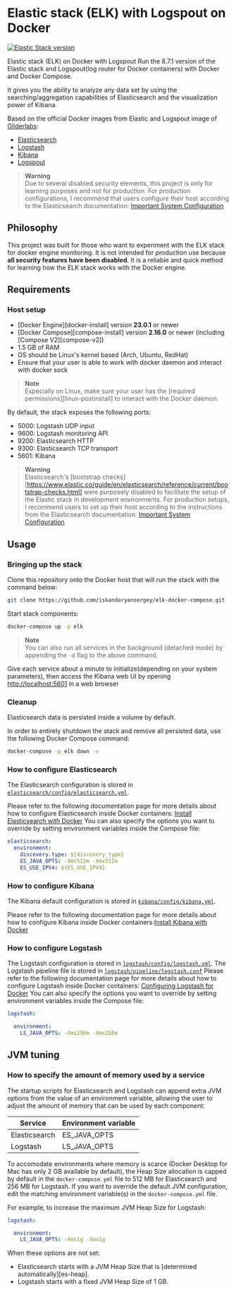 # Elastic stack (ELK) with Logspout  on Docker
[![Elastic Stack version](https://img.shields.io/badge/Elastic%20Stack-8.7.1-00bfb3?style=flat&logo=elastic-stack)](https://www.elastic.co/blog/category/releases)

Elastic stack (ELK) on Docker with Logspout
Run the 8.7.1 version of the Elastic stack and Logspout(log router for Docker containers) with Docker and Docker Compose.

It gives you the ability to analyze any data set by using the searching/aggregation capabilities of Elasticsearch and the visualization power of Kibana.

Based on the official Docker images from Elastic and Logspout image of [Gliderlabs](https://github.com/gliderlabs):

- [Elasticsearch](https://github.com/elastic/elasticsearch/tree/main/distribution/docker)
- [Logstash](https://github.com/elastic/logstash/tree/main/docker)
- [Kibana](https://github.com/elastic/kibana/tree/main/src/dev/build/tasks/os_packages/docker_generator)
- [Logspout](https://github.com/gliderlabs/logspout)



> **Warning**  
> Due to several disabled security elements, this project is only for learning purposes and not for production.
> For production configurations, I recommend that users configure their host according to the Elasticsearch documentation: [Important System Configuration](https://www.elastic.co/guide/en/elasticsearch/reference/current/system-config.html)



## Philosophy

This project was built for those who want to experiment with the ELK stack for docker engine monitoring. It is not intended for production use because **all security features have been disabled**.
It is a reliable and quick method for learning how the ELK stack works with the Docker engine.

## Requirements

### Host setup

* [Docker Engine][docker-install] version **23.0.1** or newer
* [Docker Compose][compose-install] version **2.16.0** or newer (including [Compose V2][compose-v2])
* 1.5 GB of RAM
* OS should be Linux's kernel based (Arch, Ubuntu, RedHat)
* Ensure that your user is able to work with docker daemon and interact with docker sock

> **Note**  
> Especially on Linux, make sure your user has the [required permissions][linux-postinstall] to interact with the Docker
> daemon. 

By default, the stack exposes the following ports:

* 5000: Logstash UDP input
* 9600: Logstash monitoring API
* 9200: Elasticsearch HTTP
* 9300: Elasticsearch TCP transport
* 5601: Kibana

> **Warning**  
> Elasticsearch's [bootstrap checks][https://www.elastic.co/guide/en/elasticsearch/reference/current/bootstrap-checks.html] were purposely disabled to facilitate the setup of the Elastic
> stack in development environments. For production setups, I recommend users to set up their host according to the
> instructions from the Elasticsearch documentation: [Important System Configuration](https://www.elastic.co/guide/en/elasticsearch/reference/current/system-config.html)

## Usage

### Bringing up the stack

Clone this repository onto the Docker host that will run the stack with the command below:

```sh
git clone https://github.com/iskandaryansergey/elk-docker-compose.git
```

Start stack components:

```sh
docker-compose up -p elk
```

> **Note**  
> You can also run all services in the background (detached mode) by appending the `-d` flag to the above command.

Give each service about a minute to initialize(depending on your system parameters), then access the Kibana web UI by opening <http://localhost:5601> in a web
browser

### Cleanup

Elasticsearch data is persisted inside a volume by default.

In order to entirely shutdown the stack and remove all persisted data, use the following Docker Compose command:

```sh
docker-compose -p elk down -v
```

### How to configure Elasticsearch

The Elasticsearch configuration is stored in [`elasticsearch/config/elasticsearch.yml`](https://github.com/iskandaryansergey/elk-docker-compose/blob/main/elasticsearch/config/elasticsearch.yml).

Please refer to the following documentation page for more details about how to configure Elasticsearch inside Docker
containers: [Install Elasticsearch with Docker](https://www.elastic.co/guide/en/elasticsearch/reference/current/docker.html)
You can also specify the options you want to override by setting environment variables inside the Compose file:

```yml
elasticsearch:
  environment:
    discovery.type: ${discovery_type}
    ES_JAVA_OPTS: -Xms512m -Xmx512m
    ES_USE_IPV4: ${ES_USE_IPV4}
```

### How to configure Kibana

The Kibana default configuration is stored in [`kibana/config/kibana.yml`](https://github.com/iskandaryansergey/elk-docker-compose/blob/main/kibana/config/kibana.yml).

Please refer to the following documentation page for more details about how to configure Kibana inside Docker containers:[Install Kibana with Docker](https://www.elastic.co/guide/en/kibana/current/docker.html)

### How to configure Logstash

The Logstash configuration is stored in [`logstash/config/logstash.yml`](https://github.com/iskandaryansergey/elk-docker-compose/blob/main/logstash/config/logstash.yml).
The Logstash pipeline file is stored in [`logstash/pipeline/logstash.conf`](https://github.com/iskandaryansergey/elk-docker-compose/blob/main/logstash/pipeline/logstash.conf)
Please refer to the following documentation page for more details about how to configure Logstash inside Docker
containers: [Configuring Logstash for Docker](https://www.elastic.co/guide/en/logstash/current/docker-config.html)
You can also specify the options you want to override by setting environment variables inside the Compose file:

```yml
logstash:

  environment:
    LS_JAVA_OPTS: -Xms256m -Xmx256m
```

## JVM tuning

### How to specify the amount of memory used by a service

The startup scripts for Elasticsearch and Logstash can append extra JVM options from the value of an environment
variable, allowing the user to adjust the amount of memory that can be used by each component:

| Service       | Environment variable |
|---------------|----------------------|
| Elasticsearch | ES_JAVA_OPTS         |
| Logstash      | LS_JAVA_OPTS         |

To accomodate environments where memory is scarce (Docker Desktop for Mac has only 2 GB available by default), the Heap
Size allocation is capped by default in the `docker-compose.yml` file to 512 MB for Elasticsearch and 256 MB for
Logstash. If you want to override the default JVM configuration, edit the matching environment variable(s) in the
`docker-compose.yml` file.

For example, to increase the maximum JVM Heap Size for Logstash:

```yml
logstash:

  environment:
    LS_JAVA_OPTS: -Xms1g -Xmx1g
```

When these options are not set:

* Elasticsearch starts with a JVM Heap Size that is [determined automatically][es-heap].
* Logstash starts with a fixed JVM Heap Size of 1 GB.
